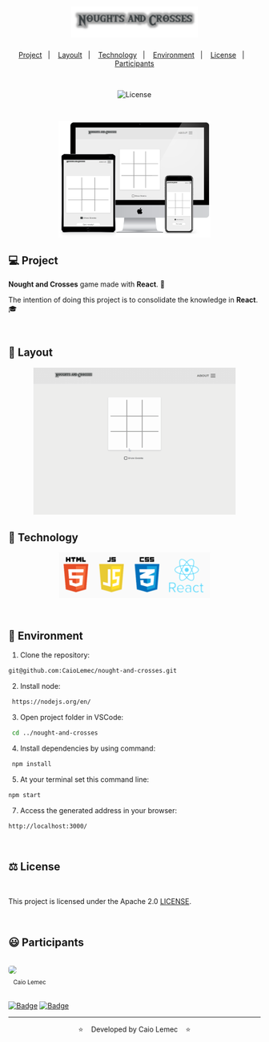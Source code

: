 <h1 align="center">
    <img alt="logo" title="logotype" src="./public/logotype1.png" width="50%" />
</h1>

<p align="center">
  <a href="#-Project">Project</a>&nbsp;&nbsp;&nbsp;|&nbsp;&nbsp;&nbsp;
  <a href="#-Layout">Layoult</a>&nbsp;&nbsp;&nbsp;|&nbsp;&nbsp;&nbsp;
  <a href="#-Technology">Technology</a>&nbsp;&nbsp;&nbsp;|&nbsp;&nbsp;&nbsp;
  <a href="#-Environment">Environment</a>&nbsp;&nbsp;&nbsp;|&nbsp;&nbsp;&nbsp;
  <a href="#%EF%B8%8F-license">License</a>&nbsp;&nbsp;&nbsp;|&nbsp;&nbsp;&nbsp;
  <a href="#-Participants">Participants</a>
</p>
<br>

<p align="center">
  <img  href="#%EF%B8%8F-license" src="https://img.shields.io/static/v1?label=License&message=Apache%202.0&color=lightgrey&labelColor=white" alt="License">
</p>
<br>

<p align="center">
 <img alt="mockup" src="./public/mockup.png" width="60%">
</p>

## 💻 Project

<strong>Nought and Crosses</strong> game made with <strong>React</strong>. 🎲

The intention of doing this project is to consolidate the knowledge in <strong>React</strong>. 🎓

<br>

## 🎨 Layout
<p align="center">
<img src="./public/game.gif" width="80%" height="80%" />

<br>

## 🔨 Technology

<p align="center">
  <img src="./public/tech.png" width="60%">
</p>

<br>

## 📝 Environment

1. Clone the repository: 
```bash 
git@github.com:CaioLemec/nought-and-crosses.git
```
2. Install node: 
```bash
 https://nodejs.org/en/
 ```
3. Open project folder in VSCode:
```bash
 cd ../nought-and-crosses
 ```
4. Install dependencies by using command:
```bash
 npm install
 ```
5. At your terminal set this command line:
```bash
npm start
```
7. Access the generated address in your browser:
```bash
http://localhost:3000/
```

<br>

## ⚖️ License

<br>

This project is licensed under the Apache 2.0 [LICENSE](LICENSE.md).

<br>

## 😃 Participants
<br>
<img style="border-radius: 30%;" src="https://avatars3.githubusercontent.com/u/59886891?s=460&v=4" width="75px;"/>
<br>
<sub>&nbsp;&nbsp;&nbsp;Caio Lemec</sub>

<br>
<br>

[![Badge](https://img.shields.io/static/v1?label=&message=caiolemec@gmail.com&color=lightgrey&style=flat-square&logo=Microsoft-Outlook&logoColor=white&link=mailto:caiolemec@gmail.com)](caiolemec@gmail.com) [![Badge](https://img.shields.io/static/v1?label=&message=CaioLemec&color=lightgrey&style=flat-square&logo=Linkedin&logoColor=white&link=https://br.linkedin.com/in/caio-lemec)](https://br.linkedin.com/in/caio-lemec/) 


<hr>

<p align="center">⭐&nbsp;&nbsp;&nbsp;   Developed by Caio Lemec  &nbsp;&nbsp;&nbsp;⭐</p>
